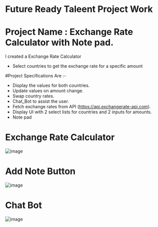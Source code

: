 # Future Ready Taleent Project Work
# Project Name : Exchange Rate Calculator with Note pad.

I created a Exchange Rate Calculator

* Select countries to get the exchange rate for a specific amount

#Project Specifications Are :-

* Display the values for both countries.
* Update values on amount change.
* Swap country rates.
* Chat_Bot to assist the user.
* Fetch exchange rates from API (https://api.exchangerate-api.com).
* Display UI with 2 select lists for countries and 2 inputs for amounts.
* Note pad 


# Exchange Rate Calculator
![image](https://user-images.githubusercontent.com/111067381/191926405-34f24c60-fa49-431e-8b53-67b134625293.png)

# Add Note Button
![image](https://user-images.githubusercontent.com/111067381/191926677-e9f604f6-f3a4-4d19-b51f-b910e090a629.png)

# Chat Bot
![image](https://user-images.githubusercontent.com/111067381/191926910-d02e7e05-e97d-455f-a066-8caa96b712ea.png)
